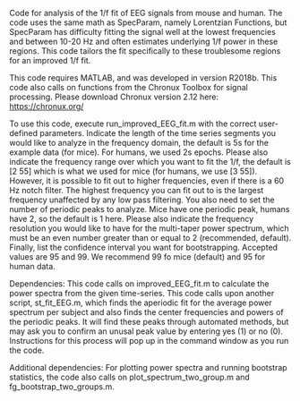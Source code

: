 Code for analysis of the 1/f fit of EEG signals from mouse and human. The code uses the same math as SpecParam, namely Lorentzian Functions, but SpecParam has difficulty fitting the signal well at the lowest frequencies and between 10-20 Hz and often estimates underlying 1/f power in these regions. This code tailors the fit specifically to these troublesome regions for an improved 1/f fit.

This code requires MATLAB, and was developed in version R2018b. This code also calls on functions from the Chronux Toolbox for signal processing. Please download Chronux version 2.12 here: https://chronux.org/

To use this code, execute run_improved_EEG_fit.m with the correct user-defined parameters. Indicate the length of the time series segments you would like to analyze in the frequency domain, the default is 5s for the example data (for mice). For humans, we used 2s epochs. Please also indicate the frequency range over which you want to fit the 1/f, the default is [2 55] which is what we used for mice (for humans, we use [3 55]). However, it is possible to fit out to higher frequencies, even if there is a 60 Hz notch filter. The highest frequency you can fit out to is the largest frequency unaffected by any low pass filtering. You also need to set the number of periodic peaks to analyze. Mice have one periodic peak, humans have 2, so the default is 1 here. Please also indicate the frequency resolution you would like to have for the multi-taper power spectrum, which must be an even number greater than or equal to 2 (recommended, default). Finally, list the confidence interval you want for bootstrapping. Accepted values are 95 and 99. We recommend 99 fo mice (default) and 95 for human data.

Dependencies: This code calls on improved_EEG_fit.m to calculate the power spectra from the given time-series. This code calls upon another script, st_fit_EEG.m, which finds the aperiodic fit for the average power spectrum per subject and also finds the center frequencies and powers of the periodic peaks. It will find these peaks through automated methods, but may ask you to confirm an unusal peak value by entering yes (1) or no (0). Instructions for this process will pop up in the command window as you run the code.

Additional dependencies: For plotting power spectra and running bootstrap statistics, the code also calls on plot_spectrum_two_group.m and fg_bootstrap_two_groups.m.
